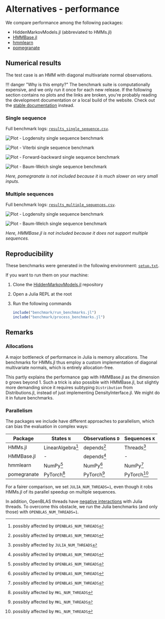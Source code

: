 # Alternatives - performance

We compare performance among the following packages:

- HiddenMarkovModels.jl (abbreviated to HMMs.jl)
- [HMMBase.jl](https://github.com/maxmouchet/HMMBase.jl)
- [hmmlearn](https://github.com/hmmlearn/hmmlearn)
- [pomegranate](https://github.com/jmschrei/pomegranate)

## Numerical results

The test case is an HMM with diagonal multivariate normal observations.

!!! danger "Why is this empty?"
      The benchmark suite is computationally expensive, and we only run it once for each new release. If the following section contains no plots and the links are broken, you're probably reading the development documentation or a local build of the website. Check out the [stable documentation](https://gdalle.github.io/HiddenMarkovModels.jl/stable/) instead.

### Single sequence

Full benchmark logs: [`results_single_sequence.csv`](./assets/benchmark/results/results_single_sequence.csv).

![Plot - Logdensity single sequence benchmark](./assets/benchmark/plots/benchmark_single_sequence_logdensity.svg)

![Plot - Viterbi single sequence benchmark](./assets/benchmark/plots/benchmark_single_sequence_viterbi.svg)

![Plot - Forward-backward single sequence benchmark](./assets/benchmark/plots/benchmark_single_sequence_forward_backward.svg)

![Plot - Baum-Welch single sequence benchmark](./assets/benchmark/plots/benchmark_single_sequence_baum_welch.svg)

_Here, pomegranate is not included because it is much slower on very small inputs._

### Multiple sequences

Full benchmark logs: [`results_multiple_sequences.csv`](./assets/benchmark/results/results_multiple_sequences.csv).

![Plot - Logdensity single sequence benchmark](./assets/benchmark/plots/benchmark_multiple_sequences_logdensity.svg)

![Plot - Baum-Welch single sequence benchmark](./assets/benchmark/plots/benchmark_multiple_sequences_baum_welch.svg)

_Here, HMMBase.jl is not included because it does not support multiple sequences._

## Reproducibility

These benchmarks were generated in the following environment: [`setup.txt`](./assets/benchmark/results/setup.txt).

If you want to run them on your machine:

1. Clone the [HiddenMarkovModels.jl](https://github.com/gdalle/HiddenMarkovModels.jl) repository
2. Open a Julia REPL at the root
3. Run the following commands

   ```julia
   include("benchmark/run_benchmarks.jl")
   include("benchmark/process_benchmarks.jl")
   ```

## Remarks

### Allocations

A major bottleneck of performance in Julia is memory allocations.
The benchmarks for HMMs.jl thus employ a custom implementation of diagonal multivariate normals, which is entirely allocation-free.

This partly explains the performance gap with HMMBase.jl as the dimension `D` grows beyond 1.
Such a trick is also possible with HMMBase.jl, but slightly more demanding since it requires subtyping `Distribution` from Distributions.jl, instead of just implementing DensityInterface.jl.
We might do it in future benchmarks.

### Parallelism

The packages we include have different approaches to parallelism, which can bias the evaluation in complex ways:

| Package     | States `N`        | Observations `D` | Sequences `K` |
| ----------- | ----------------- | ---------------- | ------------- |
| HMMs.jl     | LinearAlgebra[^2] | depends[^2]      | Threads[^1]   |
| HMMBase.jl  | -                 | depends[^2]      | -             |
| hmmlearn    | NumPy[^2]         | NumPy[^2]        | NumPy[^2]     |
| pomegranate | PyTorch[^3]       | PyTorch[^3]      | PyTorch[^3]   |

[^1]: possibly affected by `JULIA_NUM_THREADS`
[^2]: possibly affected by `OPENBLAS_NUM_THREADS`
[^3]: possibly affected by `MKL_NUM_THREADS`

For a fairer comparison, we set `JULIA_NUM_THREADS=1`, even though it robs HMMs.jl of its parallel speedup on multiple sequences.

In addition, OpenBLAS threads have [negative interactions](https://github.com/JuliaLang/julia/issues/44201#issuecomment-1585656581) with Julia threads.
To overcome this obstacle, we run the Julia benchmarks (and only those) with `OPENBLAS_NUM_THREADS=1`.
